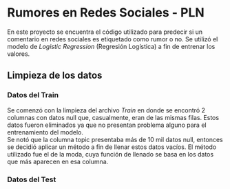# Rumores en Redes Sociales - PLN
En este proyecto se encuentra el código utilizado para predecir si
un comentario en redes sociales es etiquetado como rumor o no.
Se utilizó el modelo de *Logistic Regression* (Regresión Logística)
a fin de entrenar los valores.

## Limpieza de los datos
### Datos del Train
Se comenzó con la limpieza del archivo *Train* en donde se encontró
2 columnas con datos null que, casualmente, eran de las mismas filas.
Estos datos fueron eliminados ya que no presentan problema alguno
para el entrenamiento del modelo.\
Se notó que la columna topic presentaba más de 10 mil datos null,
entonces se decidió aplicar un método a fin de llenar estos datos
vacíos. El método utilizado fue el de la moda, cuya función de
llenado se basa en los datos que más aparecen en esa columna.
### Datos del Test
